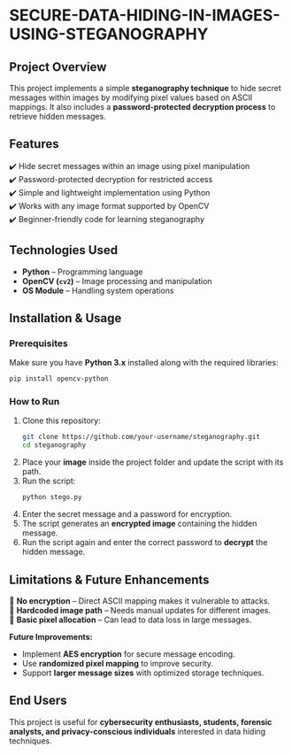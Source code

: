 # SECURE-DATA-HIDING-IN-IMAGES-USING-STEGANOGRAPHY

##  Project Overview  
This project implements a simple **steganography technique** to hide secret messages within images by modifying pixel values based on ASCII mappings. It also includes a **password-protected decryption process** to retrieve hidden messages.  

## Features  
✔️ Hide secret messages within an image using pixel manipulation  
✔️ Password-protected decryption for restricted access  
✔️ Simple and lightweight implementation using Python  
✔️ Works with any image format supported by OpenCV  
✔️ Beginner-friendly code for learning steganography  

## Technologies Used  
- **Python** – Programming language  
- **OpenCV (`cv2`)** – Image processing and manipulation  
- **OS Module** – Handling system operations  

## Installation & Usage  

###  Prerequisites  
Make sure you have **Python 3.x** installed along with the required libraries:  
```sh
pip install opencv-python
```

###  How to Run  

1. Clone this repository:  
   ```sh
   git clone https://github.com/your-username/steganography.git
   cd steganography
   ```
2. Place your **image** inside the project folder and update the script with its path.  
3. Run the script:  
   ```sh
   python stego.py
   ```
4. Enter the secret message and a password for encryption.  
5. The script generates an **encrypted image** containing the hidden message.  
6. Run the script again and enter the correct password to **decrypt** the hidden message.  

##  Limitations & Future Enhancements  
🔴 **No encryption** – Direct ASCII mapping makes it vulnerable to attacks.  
🔴 **Hardcoded image path** – Needs manual updates for different images.  
🔴 **Basic pixel allocation** – Can lead to data loss in large messages.  

**Future Improvements:**  
- Implement **AES encryption** for secure message encoding.  
- Use **randomized pixel mapping** to improve security.  
- Support **larger message sizes** with optimized storage techniques.  

##  End Users  
This project is useful for **cybersecurity enthusiasts, students, forensic analysts, and privacy-conscious individuals** interested in data hiding techniques.  


